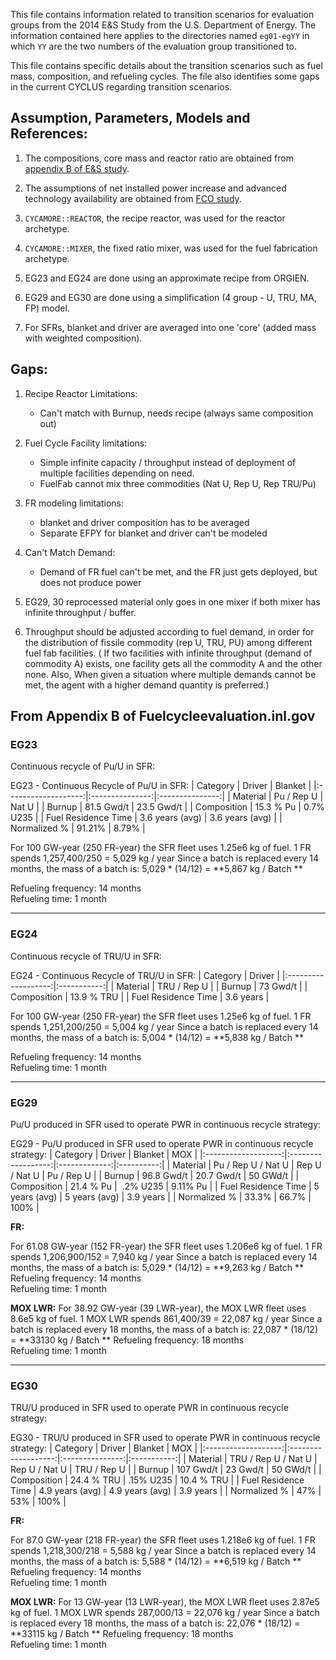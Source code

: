 This file contains information related to transition scenarios for 
evaluation groups from the 2014 E&S Study from the U.S. Department of 
Energy. The information contained here applies to the directories
named ```eg01-egYY``` in which ```YY``` are the two numbers of the 
evaluation group transitioned to. 

This file contains specific details about the transition
scenarios such as fuel mass, composition, and refueling
cycles. The file also identifies some gaps in the current
CYCLUS regarding transition scenarios.

## Assumption, Parameters, Models and References:

1. The compositions, core mass and reactor ratio are obtained from [appendix B of E&S study](https://fuelcycleevaluation.inl.gov/Shared%20Documents/ES%20Appendix%20B.pdf).

2. The assumptions of net installed power increase and advanced technology availability are obtained from [FCO study](https://github.com/arfc/transition-scenarios/files/796778/5061-.final.pdf).

3. `CYCAMORE::REACTOR`, the recipe reactor, was used for the reactor archetype.

4. `CYCAMORE::MIXER`, the fixed ratio mixer, was used for the fuel fabrication archetype.

5. EG23 and EG24 are done using an approximate recipe from ORGIEN.

6. EG29 and EG30 are done using a simplification (4 group - U, TRU, MA, FP) model.

7. For SFRs, blanket and driver are averaged into one 'core' (added mass with weighted composition).

## Gaps:

1. Recipe Reactor Limitations:
   * Can't match with Burnup, needs recipe (always same composition out)

2. Fuel Cycle Facility limitations:
   * Simple infinite capacity / throughput
        instead of deployment of multiple facilities depending on need.
   * FuelFab cannot mix three commodities (Nat U, Rep U, Rep TRU/Pu)

3. FR modeling limitations:
   * blanket and driver composition has to be averaged
   * Separate EFPY for blanket and driver can't be modeled

4. Can't Match Demand:
   * Demand of FR fuel can't be met, and the FR just gets deployed, but does not produce power

5. EG29, 30 reprocessed material only goes in one mixer if both mixer has infinite throughput / buffer.

6. Throughput should be adjusted according to fuel demand, in order for the distribution
of fissile commodity (rep U, TRU, PU) among different fuel fab facilities.
( If two facilities with infinite throughput (demand of commodity A) exists, one facility gets all
the commodity A and the other none. Also, When given a situation where multiple demands cannot be met,
the agent with a higher demand quantity is preferred.)


## From Appendix B of Fuelcycleevaluation.inl.gov
### EG23
Continuous recycle of Pu/U in SFR:


EG23 - Continuous Recycle of Pu/U in SFR:
|      Category       |     Driver      |     Blanket     |
|:-------------------:|:---------------:|:---------------:|
|      Material       |   Pu / Rep U    |      Nat U      |
|       Burnup        |   81.5 Gwd/t    |   23.5 Gwd/t    |
|     Composition     |    15.3 % Pu    |    0.7% U235    |
| Fuel Residence Time | 3.6 years (avg) | 3.6 years (avg) |
|    Normalized %     |     91.21%      |      8.79%      |



For 100 GW-year (250 FR-year) the SFR fleet uses 1.25e6 kg of fuel.
1 FR spends 1,257,400/250 = 5,029 kg / year
Since a batch is replaced every 14 months, the mass of a batch is: 5,029 * (14/12) = **5,867 kg / Batch **

Refueling frequency: 14 months  
Refueling time: 1 month

------

### EG24
Continuous recycle of TRU/U in SFR:

EG24 - Continuous Recycle of TRU/U in SFR:
|      Category       |   Driver    |
|:-------------------:|:-----------:|
|      Material       | TRU / Rep U |
|       Burnup        |  73 Gwd/t   |
|     Composition     | 13.9 % TRU  |
| Fuel Residence Time |  3.6 years  |




 For 100 GW-year (250 FR-year) the SFR fleet uses 1.25e6 kg of fuel.
1 FR spends 1,251,200/250 = 5,004 kg / year
Since a batch is replaced every 14 months, the mass of a batch is: 5,004 * (14/12) = **5,838 kg / Batch **

Refueling frequency: 14 months  
Refueling time: 1 month

------
### EG29
Pu/U produced in SFR used to operate PWR in continuous recycle strategy:


EG29 - Pu/U produced in SFR used to operate PWR in continuous recycle
strategy:
    |      Category       |       Driver       |    Blanket    |    MOX     |
|:-------------------:|:------------------:|:-------------:|:----------:|
|      Material       | Pu / Rep U / Nat U | Rep U / Nat U | Pu / Rep U |
|       Burnup        |     96.8 Gwd/t     |  20.7 Gwd/t   |  50 GWd/t  |
|     Composition     |     21.4 % Pu      |    .2% U235   |  9.11% Pu  |
| Fuel Residence Time |   5 years (avg)    | 5 years (avg) | 3.9 years  |
|    Normalized %     |       33.3%        |     66.7%     |    100%    |



**FR:**

For 61.08 GW-year (152 FR-year) the SFR fleet uses 1.206e6 kg of fuel.
1 FR spends 1,206,900/152 = 7,940 kg / year
Since a batch is replaced every 14 months, the mass of a batch is: 5,029 * (14/12) = **9,263 kg / Batch **
Refueling frequency: 14 months  
Refueling time: 1 month

**MOX LWR:**
For 38.92 GW-year (39 LWR-year), the MOX LWR fleet uses 8.6e5 kg of fuel.
1 MOX LWR spends 861,400/39 = 22,087 kg / year
Since a batch is replaced every 18 months, the mass of a batch is: 22,087 * (18/12) = **33130 kg / Batch **
Refueling frequency: 18 months  
Refueling time: 1 month

------

### EG30
TRU/U produced in SFR used to operate PWR in continuous recycle strategy:


EG30 - TRU/U produced in SFR used to operate PWR in continuous recycle
strategy:
|      Category       |       Driver        |     Blanket     |     MOX     |
|:-------------------:|:-------------------:|:---------------:|:-----------:|
|      Material       | TRU / Rep U / Nat U |  Rep U / Nat U  | TRU / Rep U |
|       Burnup        |      107 Gwd/t      |    23 Gwd/t     |  50 GWd/t   |
|     Composition     |     24.4 % TRU      |    .15% U235    | 10.4 % TRU  |
| Fuel Residence Time |   4.9 years (avg)   | 4.9 years (avg) |  3.9 years  |
|    Normalized %     |         47%         |       53%       |    100%     |





**FR:**

For 87.0 GW-year (218 FR-year) the SFR fleet uses 1.218e6 kg of fuel.
1 FR spends 1,218,300/218 = 5,588 kg / year
Since a batch is replaced every 14 months, the mass of a batch is: 5,588 * (14/12) = **6,519 kg / Batch **
Refueling frequency: 14 months  
Refueling time: 1 month

**MOX LWR:**
For 13 GW-year (13 LWR-year), the MOX LWR fleet uses 2.87e5 kg of fuel.
1 MOX LWR spends 287,000/13 = 22,076 kg / year
Since a batch is replaced every 18 months, the mass of a batch is: 22,076 * (18/12) = **33115 kg / Batch **
Refueling frequency: 18 months  
Refueling time: 1 month
